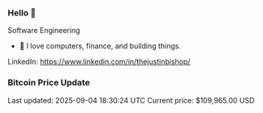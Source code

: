 ### Hello 🤙  

Software Engineering

- 🔭 I love computers, finance, and building things.
  
LinkedIn: https://www.linkedin.com/in/thejustinbishop/  































































































































































































































































































































































































































































































































































































































































































































































































































































































































































































































































### Bitcoin Price Update
Last updated: 2025-09-04 18:30:24 UTC
Current price: $109,965.00 USD
